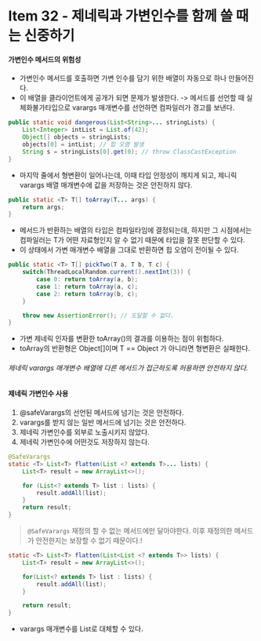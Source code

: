 # Item 32 - 제네릭과 가변인수를 함께 쓸 때는 신중하기

#### 가변인수 메서드의 위험성
* 가변인수 메서드를 호출하면 가변 인수를 담기 위한 배열이 자동으로 하나 만들어진다.
* 이 배열을 클라이언트에게 공개가 되면 문제가 발생한다.
-> 메서드를 선언할 때 실체화불가타입으로 varargs 매개변수를 선언하면 컴파일러가 경고를 보낸다.

```java
public static void dangerous(List<String>... stringLists) {
    List<Integer> intList = List.of(42);
    Object[] objects = stringLists;
    objects[0] = intList; // 힙 오염 발생
    String s = stringLists[0].get(0); // throw ClassCastException
}
```
* 마지막 줄에서 형변환이 일어나는데, 이때 타입 안정성이 깨지게 되고, 제니릭 varargs 배열 매개변수에 값을 저장하는 것은 안전하지 않다.

```java
public static <T> T[] toArray(T... args) {
    return args;
}
``` 
* 메서드가 반환하는 배열의 타입은 컴파일타임에 결정되는데, 하지만 그 시점에서는 컴파일러는 T가 어떤 자료형인지 알 수 없기 때문에 타입을 잘못 판단할 수 있다.
* 이 상태에서 가변 매개변수 배열을 그대로 반환하면 힙 오염이 전이될 수 있다.

```java
public static <T> T[] pickTwo(T a, T b, T c) {
    switch(ThreadLocalRandom.current().nextInt(3)) {
        case 0: return toArray(a, b);
        case 1: return toArray(a, c);
        case 2: return toArray(b, c);
    }

    throw new AssertionError(); // 도달할 수 없다.
}
``` 
* 가변 제네릭 인자를 변환한 toArray()의 결과를 이용하는 점이 위험하다.
* toArray의 반환형은 Object[]이며 T == Object 가 아니라면 형변환은 실패한다.
###### 제네릭 varargs 매개변수 배열에 다른 메서드가 접근하도록 허용하면 안전하지 않다.


#### 제네릭 가변인수 사용
1. @safeVarargs의 선언된 메서드에 넘기는 것은 안전하다.
2. varargs를 받지 않는 일반 메서드에 넘기는 것은 안전하다.
3. 제네릭 가변인수를 외부로 노출시키지 않았다.
4. 제네릭 가변인수에 어떤것도 저장하지 않는다.
```java
@SafeVarargs
static <T> List<T> flatten(List <? extends T>... lists) {
    List<T> result = new ArrayList<>();

    for (List<? extends T> list : lists) {
        result.addAll(list);
    }
    return result;
}
``` 
> `@SafeVarargs`
> 재정의 할 수 없는 메서드에만 달아야한다.
> 이후 재정의한 메서드가 안전한지는 보장할 수 없기 때문이다.!


```java
static <T> List<T> flatten(List<List <? extends T>> lists) {
    List<T> result = new ArrayList<>();

    for(List<? extends T> list : lists) {
        result.addAll(list);
    }

    return result;
}
``` 
* varargs 매개변수를 List로 대체할 수 있다.

<!-- 
```java

``` 
-->